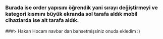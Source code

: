 ### Burada ise order yapısını öğrendik yani sırayı değiştirmeyi ve kategori kısmını büyük ekranda sol tarafa aldık mobil cihazlarda ise alt tarafa aldık.


###> Hakan Hocam navbar dan bahsetmişsiniz onuda ekledim :)
